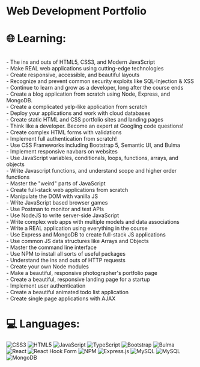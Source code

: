 # Web Development Portfolio


# 🌐 Learning:
<br>- The ins and outs of HTML5, CSS3, and Modern JavaScript<br>- Make REAL web applications using cutting-edge technologies<br>- Create responsive, accessible, and beautiful layouts<br>- Recognize and prevent common security exploits like SQL-Injection & XSS<br>- Continue to learn and grow as a developer, long after the course ends<br>- Create a blog application from scratch using Node, Express, and MongoDB.<br>- Create a complicated yelp-like application from scratch<br>- Deploy your applications and work with cloud databases<br>- Create static HTML and CSS portfolio sites and landing pages<br>- Think like a developer. Become an expert at Googling code questions!<br>- Create complex HTML forms with validations<br>- Implement full authentication from scratch!<br>- Use CSS Frameworks including Bootstrap 5, Semantic UI, and Bulma<br>- Implement responsive navbars on websites<br>- Use JavaScript variables, conditionals, loops, functions, arrays, and objects<br>- Write Javascript functions, and understand scope and higher order functions<br>- Master the "weird" parts of JavaScript<br>- Create full-stack web applications from scratch<br>- Manipulate the DOM with vanilla JS<br>- Write JavaScript based browser games<br>- Use Postman to monitor and test APIs<br>- Use NodeJS to write server-side JavaScript<br>- Write complex web apps with multiple models and data associations<br>- Write a REAL application using everything in the course<br>- Use Express and MongoDB to create full-stack JS applications<br>- Use common JS data structures like Arrays and Objects<br>- Master the command line interface<br>- Use NPM to install all sorts of useful packages<br>- Understand the ins and outs of HTTP requests<br>- Create your own Node modules<br>- Make a beautiful, responsive photographer's portfolio page<br>- Create a beautiful, responsive landing page for a startup<br>- Implement user authentication<br>- Create a beautiful animated todo list application<br>- Create single page applications with AJAX


# 💻 Languages:
![CSS3](https://img.shields.io/badge/css3-%231572B6.svg?style=for-the-badge&logo=css3&logoColor=white) ![HTML5](https://img.shields.io/badge/html5-%23E34F26.svg?style=for-the-badge&logo=html5&logoColor=white) ![JavaScript](https://img.shields.io/badge/javascript-%23323330.svg?style=for-the-badge&logo=javascript&logoColor=%23F7DF1E) ![TypeScript](https://img.shields.io/badge/typescript-%23007ACC.svg?style=for-the-badge&logo=typescript&logoColor=white) ![Bootstrap](https://img.shields.io/badge/bootstrap-%238511FA.svg?style=for-the-badge&logo=bootstrap&logoColor=white) ![Bulma](https://img.shields.io/badge/bulma-00D0B1?style=for-the-badge&logo=bulma&logoColor=white) ![React](https://img.shields.io/badge/react-%2320232a.svg?style=for-the-badge&logo=react&logoColor=%2361DAFB) ![React Hook Form](https://img.shields.io/badge/React%20Hook%20Form-%23EC5990.svg?style=for-the-badge&logo=reacthookform&logoColor=white) ![NPM](https://img.shields.io/badge/NPM-%23CB3837.svg?style=for-the-badge&logo=npm&logoColor=white) ![Express.js](https://img.shields.io/badge/express.js-%23404d59.svg?style=for-the-badge&logo=express&logoColor=%2361DAFB) ![MySQL](https://img.shields.io/badge/mysql-%2300000f.svg?style=for-the-badge&logo=mysql&logoColor=white) ![MySQL](https://img.shields.io/badge/mysql-%2300000f.svg?style=for-the-badge&logo=mysql&logoColor=white) ![MongoDB](https://img.shields.io/badge/MongoDB-%234ea94b.svg?style=for-the-badge&logo=mongodb&logoColor=white)
